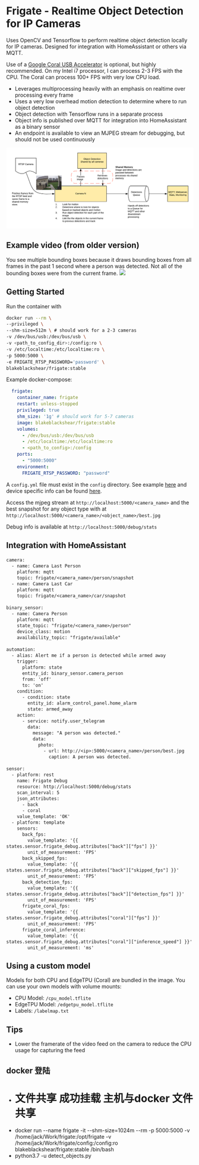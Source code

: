 # Frigate - Realtime Object Detection for IP Cameras
Uses OpenCV and Tensorflow to perform realtime object detection locally for IP cameras. Designed for integration with HomeAssistant or others via MQTT.

Use of a [Google Coral USB Accelerator](https://coral.withgoogle.com/products/accelerator/) is optional, but highly recommended. On my Intel i7 processor, I can process 2-3 FPS with the CPU. The Coral can process 100+ FPS with very low CPU load.

- Leverages multiprocessing heavily with an emphasis on realtime over processing every frame
- Uses a very low overhead motion detection to determine where to run object detection
- Object detection with Tensorflow runs in a separate process
- Object info is published over MQTT for integration into HomeAssistant as a binary sensor
- An endpoint is available to view an MJPEG stream for debugging, but should not be used continuously

![Diagram](diagram.png)

## Example video (from older version)
You see multiple bounding boxes because it draws bounding boxes from all frames in the past 1 second where a person was detected. Not all of the bounding boxes were from the current frame.
[![](http://img.youtube.com/vi/nqHbCtyo4dY/0.jpg)](http://www.youtube.com/watch?v=nqHbCtyo4dY "Frigate")

## Getting Started
Run the container with
```bash
docker run --rm \
--privileged \
--shm-size=512m \ # should work for a 2-3 cameras
-v /dev/bus/usb:/dev/bus/usb \
-v <path_to_config_dir>:/config:ro \
-v /etc/localtime:/etc/localtime:ro \
-p 5000:5000 \
-e FRIGATE_RTSP_PASSWORD='password' \
blakeblackshear/frigate:stable
```

Example docker-compose:
```yaml
  frigate:
    container_name: frigate
    restart: unless-stopped
    privileged: true
    shm_size: '1g' # should work for 5-7 cameras
    image: blakeblackshear/frigate:stable
    volumes:
      - /dev/bus/usb:/dev/bus/usb
      - /etc/localtime:/etc/localtime:ro
      - <path_to_config>:/config
    ports:
      - "5000:5000"
    environment:
      FRIGATE_RTSP_PASSWORD: "password"
```

A `config.yml` file must exist in the `config` directory. See example [here](config/config.example.yml) and device specific info can be found [here](docs/DEVICES.md).

Access the mjpeg stream at `http://localhost:5000/<camera_name>` and the best snapshot for any object type with at `http://localhost:5000/<camera_name>/<object_name>/best.jpg`

Debug info is available at `http://localhost:5000/debug/stats`

## Integration with HomeAssistant
```
camera:
  - name: Camera Last Person
    platform: mqtt
    topic: frigate/<camera_name>/person/snapshot
  - name: Camera Last Car
    platform: mqtt
    topic: frigate/<camera_name>/car/snapshot

binary_sensor:
  - name: Camera Person
    platform: mqtt
    state_topic: "frigate/<camera_name>/person"
    device_class: motion
    availability_topic: "frigate/available"

automation:
  - alias: Alert me if a person is detected while armed away
    trigger: 
      platform: state
      entity_id: binary_sensor.camera_person
      from: 'off'
      to: 'on'
    condition:
      - condition: state
        entity_id: alarm_control_panel.home_alarm
        state: armed_away
    action:
      - service: notify.user_telegram
        data:
          message: "A person was detected."
          data:
            photo:
              - url: http://<ip>:5000/<camera_name>/person/best.jpg
                caption: A person was detected.

sensor:
  - platform: rest
    name: Frigate Debug
    resource: http://localhost:5000/debug/stats
    scan_interval: 5
    json_attributes:
      - back
      - coral
    value_template: 'OK'  
  - platform: template
    sensors:
      back_fps: 
        value_template: '{{ states.sensor.frigate_debug.attributes["back"]["fps"] }}'
        unit_of_measurement: 'FPS'
      back_skipped_fps: 
        value_template: '{{ states.sensor.frigate_debug.attributes["back"]["skipped_fps"] }}'
        unit_of_measurement: 'FPS'
      back_detection_fps: 
        value_template: '{{ states.sensor.frigate_debug.attributes["back"]["detection_fps"] }}'
        unit_of_measurement: 'FPS'
      frigate_coral_fps: 
        value_template: '{{ states.sensor.frigate_debug.attributes["coral"]["fps"] }}'
        unit_of_measurement: 'FPS'
      frigate_coral_inference:
        value_template: '{{ states.sensor.frigate_debug.attributes["coral"]["inference_speed"] }}' 
        unit_of_measurement: 'ms'
```
## Using a custom model
Models for both CPU and EdgeTPU (Coral) are bundled in the image. You can use your own models with volume mounts:
- CPU Model: `/cpu_model.tflite`
- EdgeTPU Model: `/edgetpu_model.tflite`
- Labels: `/labelmap.txt`

## Tips
- Lower the framerate of the video feed on the camera to reduce the CPU usage for capturing the feed


## docker 登陆
- # 文件共享 成功挂载 主机与docker 文件共享
- docker run --name frigate -it --shm-size=1024m  --rm  -p 5000:5000 -v /home/jack/Work/frigate:/opt/frigate  -v /home/jack/Work/frigate/config:/config:ro blakeblackshear/frigate:stable  /bin/bash
- python3.7 -u detect_objects.py


